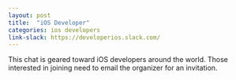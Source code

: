 ```yaml
---
layout: post
title:  "iOS Developer"
categories: ios developers
link-slack: https://developerios.slack.com/
---
```

This chat is geared toward iOS developers around the world. Those interested in joining need to email the organizer for an invitation.
